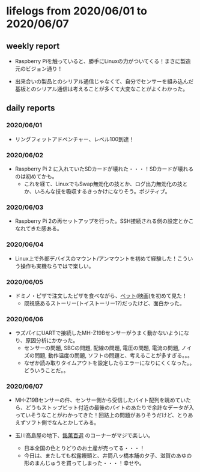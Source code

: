 # lifelogs from 2020/06/01 to 2020/06/07

## weekly report

* Raspberry Piを触っていると、勝手にLinuxの力がついてくる！まさに製造元のビジョン通り！

* 出来合いの製品とのシリアル通信じゃなくて、自分でセンサーを組み込んだ基板とのシリアル通信は考えることが多くて大変なことがよくわかった。

## daily reports

### 2020/06/01

* リングフィットアドベンチャー、レベル100到達！

### 2020/06/02

* Raspberry Pi 2 に入れていたSDカードが壊れた・・・！SDカードが壊れるのは初めてかも。
  * これを経て、LinuxでもSwap無効化の技とか、ログ出力無効化の技とか、いろんな技を吸収するきっかけになりそう。ポジティブ。

### 2020/06/03

* Raspberry Pi 2の再セットアップを行った。SSH接続される側の設定とかこなれてきた感ある。

### 2020/06/04

* Linux上で外部デバイスのマウント/アンマウントを初めて経験した！こういう操作も実機ならではで楽しい。

### 2020/06/05

* ドミノ・ピザで注文したピザを食べながら、[ペット(映画)](https://ja.wikipedia.org/wiki/%E3%83%9A%E3%83%83%E3%83%88_(%E6%98%A0%E7%94%BB))を初めて見た！
  * 既視感あるストーリー(トイストーリー1?)だったけど、面白かった。

### 2020/06/06

* ラズパイにUARTで接続したMH-Z19Bセンサーがうまく動かないようになり、原因分析にかかった。
  * センサーの問題, SBCの問題, 配線の問題, 電圧の問題, 電流の問題, ノイズの問題, 動作温度の問題, ソフトの問題と、考えることが多すぎる。。。
  * なぜか読み取りタイムアウトを設定したらエラーになりにくくなった。。どういうことだ。。

### 2020/06/07

* MH-Z19Bセンサーの件、センサー側から受信したバイト配列を眺めていたら、どうもストップビット付近の最後のバイトのあたりで余計なデータが入っていそうなことがわかってきた！回路上の問題がありそうだけど、とりあえずソフト側でなんとかしてみる。

* 玉川高島屋の地下、[銘菓百選](https://www.takashimaya.co.jp/tamagawa/sc/departmentstore/meika/index.html) のコーナーがマジで楽しい。
  * 日本全国の色とりどりのお土産が売ってる・・・！
  * 今日は、またしても松露饅頭と、井筒八ッ橋本舗の夕子、滋賀のあゆの形のまんじゅうを買ってしまった・・・！幸せや。
